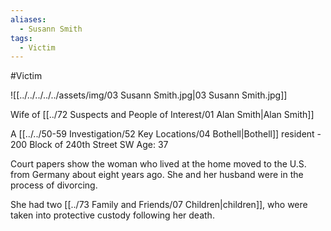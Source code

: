 ```yaml
---
aliases:
  - Susann Smith
tags:
  - Victim
---
```


#Victim 


![[../../../../../assets/img/03 Susann Smith.jpg|03 Susann Smith.jpg]]


Wife of [[../72 Suspects and People of Interest/01 Alan Smith|Alan Smith]]

A [[../../50-59 Investigation/52 Key Locations/04 Bothell|Bothell]] resident - 200 Block of 240th Street SW
Age: 37

Court papers show the woman who lived at the home moved to the U.S. from Germany about eight years ago. She and her husband were in the process of divorcing.

She had two [[../73 Family and Friends/07 Children|children]], who were taken into protective custody following her death.

```smart-connections

```
